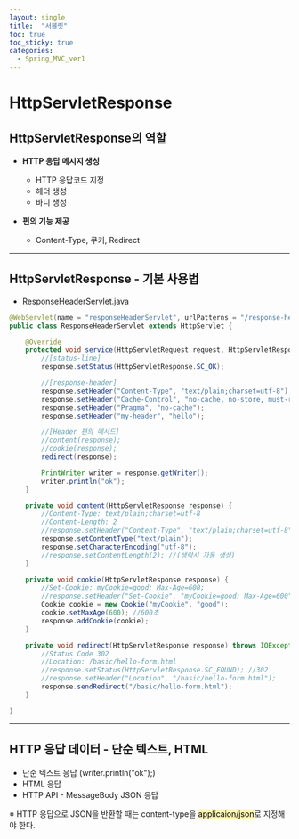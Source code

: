 ```yaml
---
layout: single
title:  "서블릿"
toc: true
toc_sticky: true
categories:
  - Spring_MVC_ver1
---
```


# HttpServletResponse



## HttpServletResponse의 역할

- **HTTP 응답 메시지 생성**
  - HTTP 응답코드 지정
  - 헤더 생성
  - 바디 생성

- **편의 기능 제공**
  - Content-Type, 쿠키, Redirect


---



## HttpServletResponse - 기본 사용법



- ResponseHeaderServlet.java

```java
@WebServlet(name = "responseHeaderServlet", urlPatterns = "/response-header")
public class ResponseHeaderServlet extends HttpServlet {

    @Override
    protected void service(HttpServletRequest request, HttpServletResponse response) throws ServletException, IOException {
        //[status-line]
        response.setStatus(HttpServletResponse.SC_OK);

        //[response-header]
        response.setHeader("Content-Type", "text/plain;charset=utf-8");
        response.setHeader("Cache-Control", "no-cache, no-store, must-revalidate");
        response.setHeader("Pragma", "no-cache");
        response.setHeader("my-header", "hello");

        //[Header 편의 메서드]
        //content(response);
        //cookie(response);
        redirect(response);

        PrintWriter writer = response.getWriter();
        writer.println("ok");
    }

    private void content(HttpServletResponse response) {
        //Content-Type: text/plain;charset=utf-8
        //Content-Length: 2
        //response.setHeader("Content-Type", "text/plain;charset=utf-8");
        response.setContentType("text/plain");
        response.setCharacterEncoding("utf-8");
        //response.setContentLength(2); //(생략시 자동 생성)
    }

    private void cookie(HttpServletResponse response) {
        //Set-Cookie: myCookie=good; Max-Age=600;
        //response.setHeader("Set-Cookie", "myCookie=good; Max-Age=600");
        Cookie cookie = new Cookie("myCookie", "good");
        cookie.setMaxAge(600); //600초
        response.addCookie(cookie);
    }

    private void redirect(HttpServletResponse response) throws IOException {
        //Status Code 302
        //Location: /basic/hello-form.html
        //response.setStatus(HttpServletResponse.SC_FOUND); //302
        //response.setHeader("Location", "/basic/hello-form.html");
        response.sendRedirect("/basic/hello-form.html");
    }

}
```

---



## HTTP 응답 데이터 - 단순 텍스트, HTML



- 단순 텍스트 응답 (writer.println("ok");)
- HTML 응답
- HTTP API - MessageBody JSON 응답



※ HTTP 응답으로 JSON을 반환할 때는 content-type을 <mark style='background-color: #fff5b1'>applicaion/json</mark>로 지정해야 한다.

